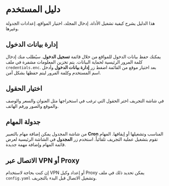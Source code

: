 # دليل المستخدم
هذا الدليل يشرح كيفية تشغيل الأداة، إدخال المجلد، اختيار المواقع، إعدادات الجدولة وغيرها.

## إدارة بيانات الدخول
يمكنك حفظ بيانات الدخول للمواقع من خلال قائمة **تسجيل الدخول**. سيُطلب منك إدخال كلمة المرور الرئيسية لحماية البيانات. يتم تخزين المعلومات مشفرة في ملف `credentials.enc`.
بعد اختيار موقع من القائمة اضغط زر **إدارة بيانات الدخول** وأدخل اسم المستخدم وكلمة المرور ليتم حفظها بشكل آمن.

## اختيار الحقول
في شاشة التجريف اختر الحقول التي ترغب في استخراجها مثل العنوان والسعر والوصف والموقع والصور ورقم الهاتف.

## جدولة المهام
من شاشة المجدول يمكن إضافة مهام بالتعبير **Cron** المناسب وتشغيلها أو إيقافها. المهام تقوم بتشغيل عملية التجريف تلقائياً.
استخدم زر **المجدول** في الشاشة الرئيسية لعرض قائمة المهام وإضافة مهمة جديدة.

## الاتصال عبر VPN أو Proxy
إن كنت بحاجة لاستخدام VPN أو إعداد وكيل Proxy يمكن تحديد ذلك في ملف `config.yaml` وتشغيل الاتصال قبل البدء بالتجريف.
